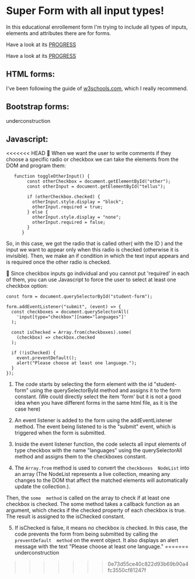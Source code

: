 # Super Form with all input types!

In this educational enrollement form I'm trying to include all types of inputs, elements and attributes there are for forms.

Have a look at its [PROGRESS](https://vanesascode.github.io/super-form-css-bootstrap-javascript/)

Have a look at its [PROGRESS](https://vanesascode.github.io/super-form-css-bootstrap-javascript/)

## HTML forms:

I've been following the guide of [w3schools.com](https://www.w3schools.com/html/html_forms.asp), which I really recommend.

## Bootstrap forms:

underconstruction

## Javascript:

<<<<<<< HEAD
🔹 When we want the user to write comments if they choose a specific radio or checkbox we can take the elements from the DOM and program them: 

```
   function toggleOtherInput() {
        const otherCheckbox = document.getElementById("other");
        const otherInput = document.getElementById("tellus");

        if (otherCheckbox.checked) {
          otherInput.style.display = "block";
          otherInput.required = true;
        } else {
          otherInput.style.display = "none";
          otherInput.required = false;
        }
      }
```
So, in this case, we got the radio that is called other( with the ID ) and the input we want to appear only when this radio is checked (otherwise it is invisible). Then, we make an if condition in which the text input appears and is required once the other radio is checked. 

🔹 Since checkbox inputs go individual and you cannot put 'required' in each of them, you can use Javascript to force the user to select at least one checkbox option: 

```
const form = document.querySelectorById("student-form");

form.addEventListener("submit", (event) => {
  const checkboxes = document.querySelectorAll(
    'input[type="checkbox"][name="languages"]'
  );

  const isChecked = Array.from(checkboxes).some(
    (checkbox) => checkbox.checked
  );

  if (!isChecked) {
    event.preventDefault(); 
    alert("Please choose at least one language.");
  }
});
``` 
1. The code starts by selecting the form element with the id "student-form" using the querySelectorById method and assigns it to the form constant. (We could directly select the item 'form' but it is not a good idea when you have different forms in the same html file, as it is the case here)

2. An event listener is added to the form using the  addEventListener  method. The event being listened to is the "submit" event, which is triggered when the form is submitted. 

3. Inside the event listener function, the code selects all input elements of type checkbox with the name "languages" using the  querySelectorAll  method and assigns them to the  checkboxes  constant. 

4. The  `Array.from`  method is used to convert the  `checkboxes  NodeList` into an array (The NodeList represents a live collection, meaning any changes to the DOM that affect the matched elements will automatically update the collection.).

Then, the  `some  method` is called on the array to check if at least one checkbox is checked. The  some  method takes a callback function as an argument, which checks if the  checked  property of each checkbox is true. The result is assigned to the  isChecked  constant. 

5. If  isChecked  is false, it means no checkbox is checked. In this case, the code prevents the form from being submitted by calling the  `preventDefault  method` on the  event  object. It also displays an alert message with the text "Please choose at least one language."
=======
underconstruction
>>>>>>> 0e73d55ce40c822d93b69b90a4fc3550cf81247f
